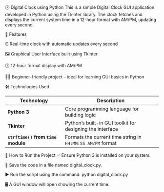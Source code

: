 🕒 Digital Clock using Python
This is a simple Digital Clock GUI application developed in Python using the Tkinter library. The clock fetches and displays the current system time in a 12-hour format with AM/PM, updating every second.


📌 Features

⏰ Real-time clock with automatic updates every second

🖼️ Graphical User Interface built using Tkinter

🕕 12-hour format display with AM/PM

👨‍💻 Beginner-friendly project – ideal for learning GUI basics in Python

🛠️ Technologies Used

| Technology                          | Description                                                |
| ----------------------------------- | ---------------------------------------------------------- |
| **Python 3**                        | Core programming language for building logic               |
| **Tkinter**                         | Python’s built-in GUI toolkit for designing the interface  |
| **`strftime()` from `time` module** | Formats the current time string in `HH:MM:SS AM/PM` format |



🚀 How to Run the Project
✅ Ensure Python 3 is installed on your system.

📁 Save the code in a file named digital_clock.py.

▶️ Run the script using the command:
python digital_clock.py

🖥️ A GUI window will open showing the current time.


